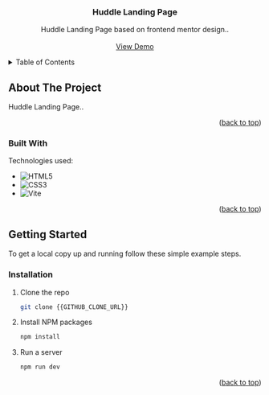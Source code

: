 <p id="readme-top"></p>
<div align="center">
  <h3 align="center">Huddle Landing Page</h3>

  <p align="center">
    Huddle Landing Page based on frontend mentor design..
    <br />
    <br />
    <a href="https://huddle-landing-page-lbditnp72-bossnasky.vercel.app/">View Demo</a>
  </p>
</div>

<!-- TABLE OF CONTENTS -->
<details>
  <summary>Table of Contents</summary>
  <ol>
    <li>
      <a href="#about-the-project">About The Project</a>
      <ul>
        <li><a href="#built-with">Built With</a></li>
      </ul>
    </li>
    <li>
      <a href="#getting-started">Getting Started</a>
      <ul>
        <li><a href="#installation">Installation</a></li>
      </ul>
    </li>
  </ol>
</details>

<!-- ABOUT THE PROJECT -->

## About The Project

Huddle Landing Page..

<p align="right">(<a href="#readme-top">back to top</a>)</p>

### Built With

Technologies used:

- ![HTML5](https://img.shields.io/badge/html5-%23E34F26.svg?style=for-the-badge&logo=html5&logoColor=white)
- ![CSS3](https://img.shields.io/badge/css3-%231572B6.svg?style=for-the-badge&logo=css3&logoColor=white)
- ![Vite](https://img.shields.io/badge/vite-%23646CFF.svg?style=for-the-badge&logo=vite&logoColor=white)

<p align="right">(<a href="#readme-top">back to top</a>)</p>

<!-- GETTING STARTED -->

## Getting Started

To get a local copy up and running follow these simple example steps.

### Installation

1. Clone the repo
   ```sh
   git clone {{GITHUB_CLONE_URL}}
   ```
2. Install NPM packages
   ```sh
   npm install
   ```
3. Run a server
   ```sh
   npm run dev
   ```

<p align="right">(<a href="#readme-top">back to top</a>)</p>
